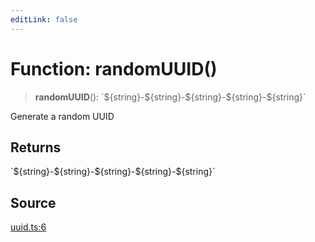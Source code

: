 ```yaml
---
editLink: false
---
```


# Function: randomUUID()

> **randomUUID**(): \`$\{string}-$\{string}-$\{string}-$\{string}-$\{string}\`

Generate a random UUID

## Returns

\`$\{string}-$\{string}-$\{string}-$\{string}-$\{string}\`

## Source

[uuid.ts:6](https://github.com/directus/directus/blob/7789a6c53/packages/random/src/uuid.ts#L6)
